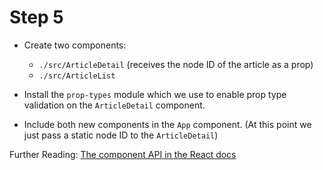 # Step 5

- Create two components:

  - `./src/ArticleDetail` (receives the node ID of the article as a prop)
  - `./src/ArticleList`

- Install the `prop-types` module which we use to enable prop type validation on the `ArticleDetail` component.

- Include both new components in the `App` component. (At this point we just pass a static node ID to the `ArticleDetail`)

Further Reading: [The component API in the React docs](https://reactjs.org/docs/components-and-props.html)
